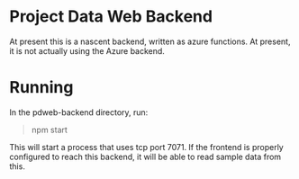 # Project Data Web Backend

At present this is a nascent backend, written as azure functions. At
present, it is not actually using the Azure backend.

# Running

In the pdweb-backend directory, run:
> npm start

This will start a process that uses tcp port 7071. If the frontend
is properly configured to reach this backend, it will be able
to read sample data from this.